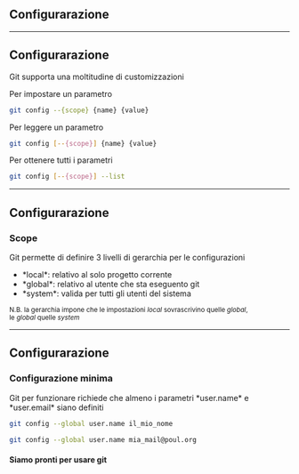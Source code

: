 ## Configurarazione

----

## Configurarazione

Git supporta una moltitudine di customizzazioni

<p class="fragment" data-fragment-index="1">Per impostare un parametro</p>

```bash
git config --{scope} {name} {value}
```
<!-- .element: class="fragment" data-fragment-index="1" -->

<p class="fragment" data-fragment-index="2">Per leggere un parametro</p>

```bash
git config [--{scope}] {name} {value}
```
<!-- .element: class="fragment" data-fragment-index="2" -->

<p class="fragment" data-fragment-index="3">Per ottenere tutti i parametri</p>

```bash
git config [--{scope}] --list
```
<!-- .element: class="fragment" data-fragment-index="3" -->

----

<!-- .element: data-section-title="Configurazione" -->

## Configurarazione

### Scope

<p class="fragment">Git permette di definire 3 livelli di gerarchia per le configurazioni</p>

<ul>
    <li class="fragment">*local*: relativo al solo progetto corrente</li>
    <li class="fragment">*global*: relativo al utente che sta eseguento git</li>
    <li class="fragment">*system*: valida per tutti gli utenti del sistema</li>
</ul>

<small class="fragment">N.B. la gerarchia impone che le impostazioni *local* sovrascrivino quelle *global*,<br/> le *global* quelle *system*</small>

----

## Configurarazione

### Configurazione minima

<p class="fragment">Git per funzionare richiede che almeno i parametri *user.name* e *user.email* siano definiti

```bash
git config --global user.name il_mio_nome
```
<!-- .element: class="fragment" -->
```bash
git config --global user.name mia_mail@poul.org
```
<!-- .element: class="fragment" -->

#### Siamo pronti per usare git <!-- .element: class="fragment" -->